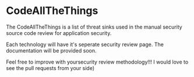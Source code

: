 # CodeAllTheThings

The CodeAllTheThings is a list of threat sinks used in the manual security source code review for application security. 

Each technology will have it's seperate security review page. The documentation will be provided soon. 

Feel free to improve with yoursecurity review methodology!!! I would love to see the️ pull requests from your side)
